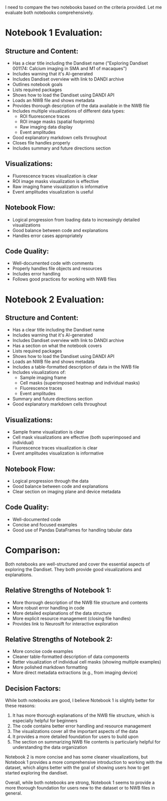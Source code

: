 I need to compare the two notebooks based on the criteria provided. Let me evaluate both notebooks comprehensively.

# Notebook 1 Evaluation:

## Structure and Content:
- Has a clear title including the Dandiset name ("Exploring Dandiset 001174: Calcium imaging in SMA and M1 of macaques")
- Includes warning that it's AI-generated
- Includes Dandiset overview with link to DANDI archive
- Outlines notebook goals
- Lists required packages
- Shows how to load the Dandiset using DANDI API
- Loads an NWB file and shows metadata
- Provides thorough description of the data available in the NWB file
- Includes multiple visualizations of different data types:
  - ROI fluorescence traces
  - ROI image masks (spatial footprints)
  - Raw imaging data display
  - Event amplitudes
- Good explanatory markdown cells throughout
- Closes file handles properly
- Includes summary and future directions section

## Visualizations:
- Fluorescence traces visualization is clear
- ROI image masks visualization is effective
- Raw imaging frame visualization is informative
- Event amplitudes visualization is useful

## Notebook Flow:
- Logical progression from loading data to increasingly detailed visualizations
- Good balance between code and explanations
- Handles error cases appropriately

## Code Quality:
- Well-documented code with comments
- Properly handles file objects and resources
- Includes error handling
- Follows good practices for working with NWB files

# Notebook 2 Evaluation:

## Structure and Content:
- Has a clear title including the Dandiset name
- Includes warning that it's AI-generated
- Includes Dandiset overview with link to DANDI archive
- Has a section on what the notebook covers
- Lists required packages
- Shows how to load the Dandiset using DANDI API
- Loads an NWB file and shows metadata
- Includes a table-formatted description of data in the NWB file
- Includes visualizations of:
  - Sample imaging frame
  - Cell masks (superimposed heatmap and individual masks)
  - Fluorescence traces
  - Event amplitudes
- Summary and future directions section
- Good explanatory markdown cells throughout

## Visualizations:
- Sample frame visualization is clear
- Cell mask visualizations are effective (both superimposed and individual)
- Fluorescence traces visualization is clear
- Event amplitudes visualization is informative

## Notebook Flow:
- Logical progression through the data
- Good balance between code and explanations
- Clear section on imaging plane and device metadata

## Code Quality:
- Well-documented code
- Concise and focused examples
- Good use of Pandas DataFrames for handling tabular data

# Comparison:

Both notebooks are well-structured and cover the essential aspects of exploring the Dandiset. They both provide good visualizations and explanations.

## Relative Strengths of Notebook 1:
- More thorough description of the NWB file structure and contents
- More robust error handling in code
- More detailed explanations of the data structure
- More explicit resource management (closing file handles)
- Provides link to Neurosift for interactive exploration

## Relative Strengths of Notebook 2:
- More concise code examples
- Cleaner table-formatted description of data components
- Better visualization of individual cell masks (showing multiple examples)
- More polished markdown formatting
- More direct metadata extractions (e.g., from imaging device)

## Decision Factors:

While both notebooks are good, I believe Notebook 1 is slightly better for these reasons:
1. It has more thorough explanations of the NWB file structure, which is especially helpful for beginners
2. The code contains better error handling and resource management
3. The visualizations cover all the important aspects of the data
4. It provides a more detailed foundation for users to build upon
5. The section on summarizing NWB file contents is particularly helpful for understanding the data organization

Notebook 2 is more concise and has some cleaner visualizations, but Notebook 1 provides a more comprehensive introduction to working with the dataset, which aligns better with the goal of showing users how to get started exploring the dandiset.

Overall, while both notebooks are strong, Notebook 1 seems to provide a more thorough foundation for users new to the dataset or to NWB files in general.